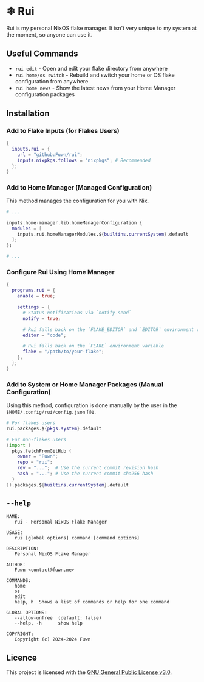# ❄ Rui

Rui is my personal NixOS flake manager. It isn't very unique to my system at the
moment, so anyone can use it.

## Useful Commands

- `rui edit` - Open and edit your flake directory from anywhere
- `rui home/os switch` - Rebuild and switch your home or OS flake configuration
  from anywhere
- `rui home news` - Show the latest news from your Home Manager configuration
  packages

## Installation

### Add to Flake Inputs (for Flakes Users)

```nix
{
  inputs.rui = {
    url = "github:Fuwn/rui";
    inputs.nixpkgs.follows = "nixpkgs"; # Recommended
  };
}
```

### Add to Home Manager (Managed Configuration)

This method manages the configuration for you with Nix.

```nix
# ...

inputs.home-manager.lib.homeManagerConfiguration {
  modules = [
    inputs.rui.homeManagerModules.${builtins.currentSystem}.default
  ];
};

# ...
```

### Configure Rui Using Home Manager

```nix
{
  programs.rui = {
    enable = true;

    settings = {
      # Status notifications via `notify-send`
      notify = true;

      # Rui falls back on the `FLAKE_EDITOR` and `EDITOR` environment variables
      editor = "code";

      # Rui falls back on the `FLAKE` environment variable
      flake = "/path/to/your-flake";
    };
  };
}
```

### Add to System or Home Manager Packages (Manual Configuration)

Using this method, configuration is done manually by the user in the
`$HOME/.config/rui/config.json` file.

```nix
# For flakes users
rui.packages.${pkgs.system}.default

# For non-flakes users
(import (
  pkgs.fetchFromGitHub {
    owner = "Fuwn";
    repo = "rui";
    rev = "...";  # Use the current commit revision hash
    hash = "..."; # Use the current commit sha256 hash
  }
)).packages.${builtins.currentSystem}.default
```

## `--help`

```text
NAME:
   rui - Personal NixOS Flake Manager

USAGE:
   rui [global options] command [command options]

DESCRIPTION:
   Personal NixOS Flake Manager

AUTHOR:
   Fuwn <contact@fuwn.me>

COMMANDS:
   home
   os
   edit
   help, h  Shows a list of commands or help for one command

GLOBAL OPTIONS:
   --allow-unfree  (default: false)
   --help, -h      show help

COPYRIGHT:
   Copyright (c) 2024-2024 Fuwn
```

## Licence

This project is licensed with the [GNU General Public License v3.0](./LICENSE.txt).
